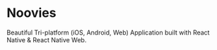 # Noovies

Beautiful Tri-platform (iOS, Android, Web) Application built with React Native & React Native Web.
